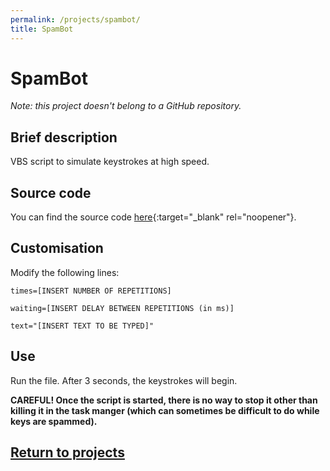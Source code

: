 ```yaml
---
permalink: /projects/spambot/
title: SpamBot
---
```

# SpamBot
*Note: this project doesn't belong to a GitHub repository.*
## Brief description
VBS script to simulate keystrokes at high speed.
## Source code
You can find the source code [here](https://github.com/petar-vitorac/petar-vitorac.github.io/blob/master/download/SpamBot.vbs){:target="_blank" rel="noopener"}.
## Customisation
Modify the following lines:
```vbs
times=[INSERT NUMBER OF REPETITIONS]
```

```vbs
waiting=[INSERT DELAY BETWEEN REPETITIONS (in ms)]
```

```vbs
text="[INSERT TEXT TO BE TYPED]"
```
## Use
Run the file. After 3 seconds, the keystrokes will begin.

**CAREFUL! Once the script is started, there is no way to stop it other than killing it in the task manger (which can sometimes be difficult to do while keys are spammed).**

## [Return to projects](/projects/)
